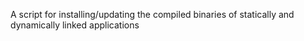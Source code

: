 A script for installing/updating the compiled binaries of statically and dynamically linked applications

